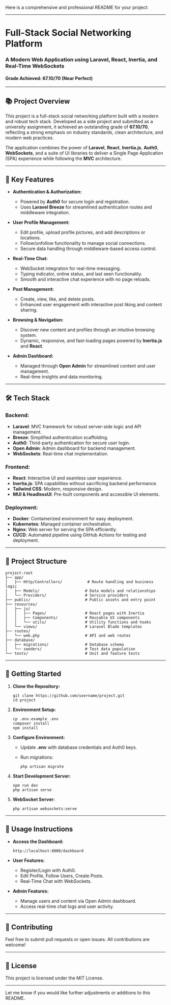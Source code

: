 Here is a comprehensive and professional README for your project:

---

# Full-Stack Social Networking Platform

### **A Modern Web Application using Laravel, React, Inertia, and Real-Time WebSockets**

#### **Grade Achieved: 67.10/70 (Near Perfect)**

---

## 📚 **Project Overview**

This project is a full-stack social networking platform built with a modern and robust tech stack. Developed as a side project and submitted as a university assignment, it achieved an outstanding grade of **67.10/70**, reflecting a strong emphasis on industry standards, clean architecture, and modern web practices.

The application combines the power of **Laravel**, **React**, **Inertia.js**, **Auth0**, **WebSockets**, and a suite of UI libraries to deliver a Single Page Application (SPA) experience while following the **MVC** architecture.

---

## 🌟 **Key Features**

* **Authentication & Authorization:**

  * Powered by **Auth0** for secure login and registration.
  * Uses **Laravel Breeze** for streamlined authentication routes and middleware integration.

* **User Profile Management:**

  * Edit profile, upload profile pictures, and add descriptions or locations.
  * Follow/unfollow functionality to manage social connections.
  * Secure data handling through middleware-based access control.

* **Real-Time Chat:**

  * WebSocket integration for real-time messaging.
  * Typing indicator, online status, and last seen functionality.
  * Smooth and interactive chat experience with no page reloads.

* **Post Management:**

  * Create, view, like, and delete posts.
  * Enhanced user engagement with interactive post liking and content sharing.

* **Browsing & Navigation:**

  * Discover new content and profiles through an intuitive browsing system.
  * Dynamic, responsive, and fast-loading pages powered by **Inertia.js** and **React**.

* **Admin Dashboard:**

  * Managed through **Open Admin** for streamlined content and user management.
  * Real-time insights and data monitoring.

---

## 🛠️ **Tech Stack**

### **Backend:**

* **Laravel**: MVC framework for robust server-side logic and API management.
* **Breeze**: Simplified authentication scaffolding.
* **Auth0**: Third-party authentication for secure user login.
* **Open Admin**: Admin dashboard for backend management.
* **WebSockets**: Real-time chat implementation.

### **Frontend:**

* **React**: Interactive UI and seamless user experience.
* **Inertia.js**: SPA capabilities without sacrificing backend performance.
* **Tailwind CSS**: Modern, responsive design.
* **MUI & HeadlessUI**: Pre-built components and accessible UI elements.

### **Deployment:**

* **Docker**: Containerized environment for easy deployment.
* **Kubernetes**: Managed container orchestration.
* **Nginx**: Web server for serving the SPA efficiently.
* **CI/CD**: Automated pipeline using GitHub Actions for testing and deployment.

---

## 📂 **Project Structure**

```
project-root  
├── app/  
│   ├── Http/Controllers/           # Route handling and business logic  
│   ├── Models/                    # Data models and relationships  
│   └── Providers/                 # Service providers  
├── public/                        # Public assets and entry point  
├── resources/  
│   ├── js/  
│   │   ├── Pages/                 # React pages with Inertia  
│   │   ├── Components/            # Reusable UI components  
│   │   └── utils/                 # Utility functions and hooks  
│   └── views/                     # Laravel Blade templates  
├── routes/  
│   └── web.php                    # API and web routes  
├── database/  
│   ├── migrations/                # Database schema  
│   └── seeders/                   # Test data population  
└── tests/                         # Unit and feature tests  
```

---

## 🚀 **Getting Started**

1. **Clone the Repository:**

   ```
   git clone https://github.com/username/project.git
   cd project
   ```

2. **Environment Setup:**

   ```
   cp .env.example .env
   composer install
   npm install
   ```

3. **Configure Environment:**

   * Update **.env** with database credentials and Auth0 keys.
   * Run migrations:

     ```
     php artisan migrate
     ```

4. **Start Development Server:**

   ```
   npm run dev
   php artisan serve
   ```

5. **WebSocket Server:**

   ```
   php artisan websockets:serve
   ```

---

## 📝 **Usage Instructions**

* **Access the Dashboard:**

  ```
  http://localhost:8000/dashboard
  ```

* **User Features:**

  * Register/Login with Auth0.
  * Edit Profile, Follow Users, Create Posts.
  * Real-Time Chat with WebSockets.

* **Admin Features:**

  * Manage users and content via Open Admin dashboard.
  * Access real-time chat logs and user activity.

---

## 📌 **Contributing**

Feel free to submit pull requests or open issues. All contributions are welcome!

---

## 📝 **License**

This project is licensed under the MIT License.

---

Let me know if you would like further adjustments or additions to this README.
